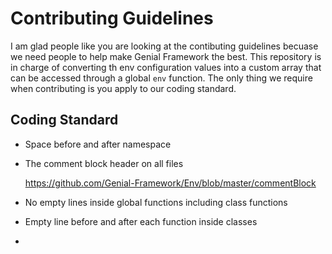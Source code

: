# Contributing Guidelines
I am glad people like you are looking at the contibuting guidelines becuase we need people to help make Genial Framework the best. This repository is in charge of converting th env configuration values into a custom array that can be accessed through a global `env` function. The only thing we require when contributing is you apply to our coding standard.
## Coding Standard
- Space before and after namespace
- The comment block header on all files
  
  https://github.com/Genial-Framework/Env/blob/master/commentBlock
- No empty lines inside global functions including class functions
- Empty line before and after each function inside classes
- 
